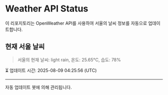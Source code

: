 
# Weather API Status

이 리포지토리는 OpenWeather API를 사용하여 서울의 날씨 정보를 자동으로 업데이트합니다.

## 현재 서울 날씨
> 서울의 현재 날씨: light rain, 온도: 25.65°C, 습도: 78%

⏳ 업데이트 시간: 2025-08-09 04:25:56 (UTC)

---
자동 업데이트 봇에 의해 관리됩니다.
